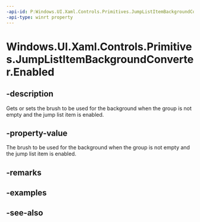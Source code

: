 ```yaml
---
-api-id: P:Windows.UI.Xaml.Controls.Primitives.JumpListItemBackgroundConverter.Enabled
-api-type: winrt property
---
```


<!-- Property syntax
public Windows.UI.Xaml.Media.Brush Enabled { get;  set; }
-->

# Windows.UI.Xaml.Controls.Primitives.JumpListItemBackgroundConverter.Enabled

## -description
Gets or sets the brush to be used for the background when the group is not empty and the jump list item is enabled.



## -property-value
The brush to be used for the background when the group is not empty and the jump list item is enabled.

## -remarks

## -examples

## -see-also
